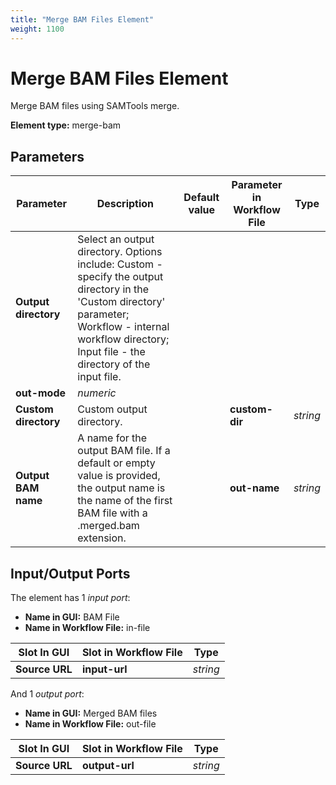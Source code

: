 ```yaml
---
title: "Merge BAM Files Element"
weight: 1100
---
```


# Merge BAM Files Element

Merge BAM files using SAMTools merge.

**Element type:** merge-bam

## Parameters

| Parameter           | Description                                                                                                                                                                            | Default value                                                                                 | Parameter in Workflow File | Type   |
|---------------------|----------------------------------------------------------------------------------------------------------------------------------------------------------------------------------------|------------------------------------------------------------------------------------------------|-----------------------------|--------|
| **Output directory**| Select an output directory. Options include: Custom - specify the output directory in the 'Custom directory' parameter; Workflow - internal workflow directory; Input file - the directory of the input file. |                                                                                            |                             |        |
| **out-mode**        | _numeric_                                                                                                                                                                              |                                                                                                |                             |        |
| **Custom directory**| Custom output directory.                                                                                                                                                               |                                                                                                | **custom-dir**              | _string_ |
| **Output BAM name** | A name for the output BAM file. If a default or empty value is provided, the output name is the name of the first BAM file with a .merged.bam extension.                                 |                                                                                                | **out-name**                | _string_ |

## Input/Output Ports

The element has 1 _input port_:

- **Name in GUI:** BAM File
- **Name in Workflow File:** in-file

| Slot In GUI  | Slot in Workflow File | Type    |
|--------------|-----------------------|---------|
| **Source URL** | **input-url**         | _string_ |

And 1 _output port_:

- **Name in GUI:** Merged BAM files
- **Name in Workflow File:** out-file

| Slot In GUI  | Slot in Workflow File | Type    |
|--------------|-----------------------|---------|
| **Source URL** | **output-url**         | _string_ |
